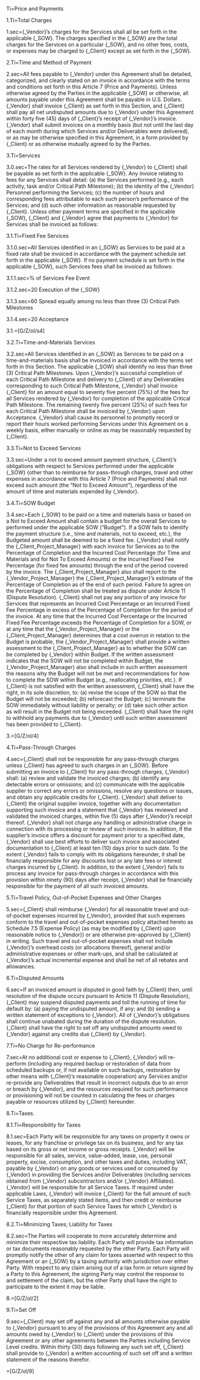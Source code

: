 Ti=Price and Payments

1.Ti=Total Charges

1.sec={_Vendor}’s charges for the Services shall all be set forth in the applicable {_SOW}. The charges specified in the {_SOW} are the total charges for the Services on a particular {_SOW}, and no other fees, costs, or expenses may be charged to {_Client} except as set forth in the {_SOW}.

2.Ti=Time and Method of Payment

2.sec=All fees payable to {_Vendor} under this Agreement shall be detailed, categorized, and clearly stated on an invoice in accordance with the terms and conditions set forth in this Article 7 (Price and Payments). Unless otherwise agreed by the Parties in the applicable {_SOW} or otherwise, all amounts payable under this Agreement shall be payable in U.S. Dollars. {_Vendor} shall invoice {_Client} as set forth in this Section, and {_Client} shall pay all net undisputed amounts due to {_Vendor} under this Agreement within forty five (45) days of {_Client}’s receipt of {_Vendor}’s invoice. {_Vendor} shall submit invoices on a monthly basis (but not until the last day of each month during which Services and/or Deliverables were delivered), or as may be otherwise specified in this Agreement, in a form provided by {_Client} or as otherwise mutually agreed to by the Parties.

3.Ti=Services

3.0.sec=The rates for all Services rendered by {_Vendor} to {_Client} shall be payable as set forth in the applicable {_SOW}. Any invoice relating to fees for any Services shall detail: (a) the Services performed (e.g., each activity, task and/or Critical Path Milestone); (b) the identity of the {_Vendor} Personnel performing the Services; (c) the number of hours and corresponding fees attributable to each such person’s performance of the Services; and (d) such other information as reasonable requested by {_Client}. Unless other payment terms are specified in the applicable {_SOW}, {_Client} and {_Vendor} agree that payments to {_Vendor} for Services shall be invoiced as follows:

3.1.Ti=Fixed Fee Services

3.1.0.sec=All Services identified in an {_SOW} as Services to be paid at a fixed rate shall be invoiced in accordance with the payment schedule set forth in the applicable {_SOW}. If no payment schedule is set forth in the applicable {_SOW}, such Services fees shall be invoiced as follows:

3.1.1.sec=% of Services Fee	Event

3.1.2.sec=20	Execution of the {_SOW}

3.1.3.sec=60	Spread equally among no less than three (3) Critical Path Milestones

3.1.4.sec=20	Acceptance

3.1.=[G/Z/ol/s4]

3.2.Ti=Time-and-Materials Services

3.2.sec=All Services identified in an {_SOW} as Services to be paid on a time-and-materials basis shall be invoiced in accordance with the terms set forth in this Section. The applicable {_SOW} shall identify no less than three (3) Critical Path Milestones. Upon {_Vendor}’s successful completion of each Critical Path Milestone and delivery to {_Client} of any Deliverables corresponding to such Critical Path Milestone, {_Vendor} shall invoice {_Client} for an amount equal to seventy five percent (75%) of the fees for all Services rendered by {_Vendor} for completion of the applicable Critical Path Milestone. The remaining twenty five percent (25%) of such fees for each Critical Path Milestone shall be invoiced by {_Vendor} upon Acceptance. {_Vendor} shall cause its personnel to promptly record or report their hours worked performing Services under this Agreement on a weekly basis, either manually or online as may be reasonably requested by {_Client}.

3.3.Ti=Not to Exceed Services

3.3.sec=Under a not to exceed amount payment structure, {_Client}’s obligations with respect to Services performed under the applicable {_SOW} (other than to reimburse for pass-through charges, travel and other expenses in accordance with this Article 7 (Price and Payments) shall not exceed such amount (the “Not to Exceed Amount”), regardless of the amount of time and materials expended by {_Vendor}.

3.4.Ti=SOW Budget

3.4.sec=Each {_SOW} to be paid on a time and materials basis or based on a Not to Exceed Amount shall contain a budget for the overall Services to performed under the applicable SOW (“Budget”). If a SOW fails to identify the payment structure (i.e., time and materials, not to exceed, etc.), the Budgeted amount shall be deemed to be a fixed fee. {_Vendor} shall notify the {_Client_Project_Manager} with each invoice for Services as to the Percentage of Completion and the Incurred Cost Percentage (for Time and Materials and for Not To Exceed Amounts) or the Incurred Fixed Fee Percentage (for fixed fee amounts) through the end of the period covered by the invoice. The {_Client_Project_Manager} also shall report to the {_Vendor_Project_Manager} the {_Client_Project_Manager}’s estimate of the Percentage of Completion as of the end of such period. Failure to agree on the Percentage of Completion shall be treated as dispute under Article 11 (Dispute Resolution). {_Client} shall not pay any portion of any invoice for Services that represents an Incurred Cost Percentage or an Incurred Fixed Fee Percentage in excess of the Percentage of Completion for the period of the invoice. At any time that the Incurred Cost Percentage or the Incurred Fixed Fee Percentage exceeds the Percentage of Completion for a SOW, or at any time that the {_Vendor_Project_Manager} or the {_Client_Project_Manager} determines that a cost overrun in relation to the Budget is probable, the {_Vendor_Project_Manager} shall provide a written assessment to the {_Client_Project_Manager} as to whether the SOW can be completed by {_Vendor} within Budget. If the written assessment indicates that the SOW will not be completed within Budget, the {_Vendor_Project_Manager} also shall include in such written assessment the reasons why the Budget will not be met and recommendations for how to complete the SOW within Budget (e.g., reallocating priorities, etc.). If {_Client} is not satisfied with the written assessment, {_Client} shall have the right, in its sole discretion, to: (a) revise the scope of the SOW so that the Budget will not be exceeded; (b) reforecast the Budget; (c) terminate the SOW immediately without liability or penalty; or (d) take such other action as will result in the Budget not being exceeded. {_Client} shall have the right to withhold any payments due to {_Vendor} until such written assessment has been provided to {_Client}.

3.=[G/Z/ol/4]

4.Ti=Pass-Through Charges

4.sec={_Client} shall not be responsible for any pass-through charges unless {_Client} has agreed to such charges in an {_SOW}. Before submitting an invoice to {_Client} for any pass-through charges, {_Vendor} shall: (a) review and validate the invoiced charges; (b) identify any detectable errors or omissions; and (c) communicate with the applicable supplier to correct any errors or omissions, resolve any questions or issues, and obtain any applicable credits for {_Client}. {_Vendor} shall deliver to {_Client} the original supplier invoice, together with any documentation supporting such invoice and a statement that {_Vendor} has reviewed and validated the invoiced charges, within five (5) days after {_Vendor}’s receipt thereof. {_Vendor} shall not charge any handling or administrative charge in connection with its processing or review of such invoices. In addition, if the supplier’s invoice offers a discount for payment prior to a specified date, {_Vendor} shall use best efforts to deliver such invoice and associated documentation to {_Client} at least ten (10) days prior to such date. To the extent {_Vendor} fails to comply with its obligations hereunder, it shall be financially responsible for any discounts lost or any late fees or interest charges incurred by {_Client}. In addition, to the extent {_Vendor} fails to process any invoice for pass-through charges in accordance with this provision within ninety (90) days after receipt, {_Vendor} shall be financially responsible for the payment of all such invoiced amounts.

5.Ti=Travel Policy, Out-of-Pocket Expenses and Other Charges

5.sec={_Client} shall reimburse {_Vendor} for all reasonable travel and out-of-pocket expenses incurred by {_Vendor}, provided that such expenses conform to the travel and out-of-pocket expenses policy attached hereto as Schedule 7.5 (Expense Policy) (as may be modified by {_Client} upon reasonable notice to {_Vendor}) or are otherwise pre-approved by {_Client} in writing. Such travel and out-of-pocket expenses shall not include {_Vendor}’s overhead costs (or allocations thereof), general and/or administrative expenses or other mark-ups, and shall be calculated at {_Vendor}’s actual incremental expense and shall be net of all rebates and allowances.

6.Ti=Disputed Amounts

6.sec=If an invoiced amount is disputed in good faith by {_Client} then, until resolution of the dispute occurs pursuant to Article 11 (Dispute Resolution), {_Client} may suspend disputed payments and toll the running of time for default by: (a) paying the undisputed amount, if any; and (b) sending a written statement of exceptions to {_Vendor}. All of {_Vendor}’s obligations shall continue unabated during the duration of the dispute resolution. {_Client} shall have the right to set off any undisputed amounts owed to {_Vendor} against any credits due {_Client} by {_Vendor}.

7.Ti=No Charge for Re-performance

7.sec=At no additional cost or expense to {_Client}, {_Vendor} will re-perform (including any required backup or restoration of data from scheduled backups or, if not available on such backups, restoration by other means with {_Client}’s reasonable cooperation) any Services and/or re-provide any Deliverables that result in incorrect outputs due to an error or breach by {_Vendor}, and the resources required for such performance or provisioning will not be counted in calculating the fees or charges payable or resources utilized by {_Client} hereunder.

8.Ti=Taxes.

8.1.Ti=Responsibility for Taxes

8.1.sec=Each Party will be responsible for any taxes on property it owns or leases, for any franchise or privilege tax on its business, and for any tax based on its gross or net income or gross receipts. {_Vendor} will be responsible for all sales, service, value-added, lease, use, personal property, excise, consumption, and other taxes and duties, including VAT, payable by {_Vendor} on any goods or services used or consumed by {_Vendor} in providing the Services and/or Deliverables (including services obtained from {_Vendor} subcontractors and/or {_Vendor} Affiliates). {_Vendor} will be responsible for all Service Taxes. If required under applicable Laws, {_Vendor} will invoice {_Client} for the full amount of such Service Taxes, as separately stated items, and then credit or reimburse {_Client} for that portion of such Service Taxes for which {_Vendor} is financially responsible under this Agreement.

8.2.Ti=Minimizing Taxes; Liability for Taxes

8.2.sec=The Parties will cooperate to more accurately determine and minimize their respective tax liability. Each Party will provide tax information or tax documents reasonably requested by the other Party. Each Party will promptly notify the other of any claim for taxes asserted with respect to this Agreement or an {_SOW} by a taxing authority with jurisdiction over either Party. With respect to any claim arising out of a tax form or return signed by a Party to this Agreement, the signing Party may control the response to and settlement of the claim, but the other Party shall have the right to participate to the extent it may be liable.

8.=[G/Z/ol/2]

9.Ti=Set Off

9.sec={_Client} may set off against any and all amounts otherwise payable to {_Vendor} pursuant to any of the provisions of this Agreement any and all amounts owed by {_Vendor} to {_Client} under the provisions of this Agreement or any other agreements between the Parties including Service Level credits. Within thirty (30) days following any such set off, {_Client} shall provide to {_Vendor} a written accounting of such set off and a written statement of the reasons therefor.

=[G/Z/ol/9]

